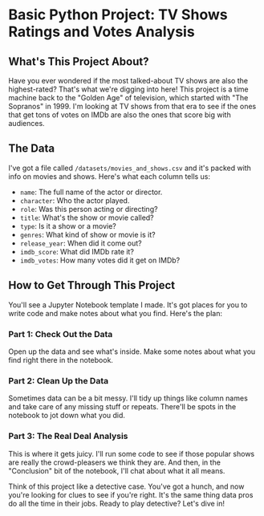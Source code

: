 # Basic Python Project: TV Shows Ratings and Votes Analysis

## What's This Project About?
Have you ever wondered if the most talked-about TV shows are also the highest-rated? That's what we're digging into here! This project is a time machine back to the "Golden Age" of television, which started with "The Sopranos" in 1999. I'm looking at TV shows from that era to see if the ones that get tons of votes on IMDb are also the ones that score big with audiences.

## The Data
I've got a file called `/datasets/movies_and_shows.csv` and it's packed with info on movies and shows. Here's what each column tells us:
- `name`: The full name of the actor or director.
- `character`: Who the actor played.
- `role`: Was this person acting or directing?
- `title`: What's the show or movie called?
- `type`: Is it a show or a movie?
- `genres`: What kind of show or movie is it?
- `release_year`: When did it come out?
- `imdb_score`: What did IMDb rate it?
- `imdb_votes`: How many votes did it get on IMDb?

## How to Get Through This Project
You'll see a Jupyter Notebook template I made. It's got places for you to write code and make notes about what you find. Here's the plan:

### Part 1: Check Out the Data
Open up the data and see what's inside. Make some notes about what you find right there in the notebook.

### Part 2: Clean Up the Data
Sometimes data can be a bit messy. I'll tidy up things like column names and take care of any missing stuff or repeats. There'll be spots in the notebook to jot down what you did.

### Part 3: The Real Deal Analysis
This is where it gets juicy. I'll run some code to see if those popular shows are really the crowd-pleasers we think they are. And then, in the "Conclusion" bit of the notebook, I'll chat about what it all means.

Think of this project like a detective case. You've got a hunch, and now you're looking for clues to see if you're right. It's the same thing data pros do all the time in their jobs. Ready to play detective? Let's dive in!

